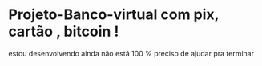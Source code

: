 # Projeto-Banco-virtual com pix, cartão , bitcoin !
estou desenvolvendo ainda não está 100 % preciso de ajudar pra terminar 
